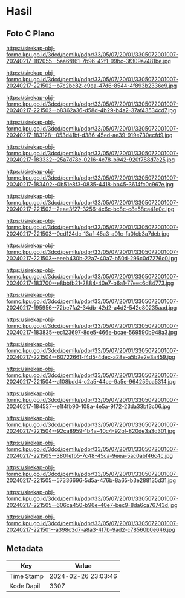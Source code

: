 # Hasil

## Foto C Plano

https://sirekap-obj-formc.kpu.go.id/3dcd/pemilu/pdpr/33/05/07/20/01/3305072001007-20240217-182055--5aa6f861-7b96-42f1-99bc-3f309a7481be.jpg

https://sirekap-obj-formc.kpu.go.id/3dcd/pemilu/pdpr/33/05/07/20/01/3305072001007-20240217-221502--b7c2bc82-c9ea-47d6-8544-4f893b2336e9.jpg

https://sirekap-obj-formc.kpu.go.id/3dcd/pemilu/pdpr/33/05/07/20/01/3305072001007-20240217-221502--b8362a36-d58d-4b29-b4a2-37af43534cd7.jpg

https://sirekap-obj-formc.kpu.go.id/3dcd/pemilu/pdpr/33/05/07/20/01/3305072001007-20240217-183128--053d41bf-d386-45ed-ae39-919e730ecfd9.jpg

https://sirekap-obj-formc.kpu.go.id/3dcd/pemilu/pdpr/33/05/07/20/01/3305072001007-20240217-183332--25a7d78e-0216-4c78-b942-920f788d7e25.jpg

https://sirekap-obj-formc.kpu.go.id/3dcd/pemilu/pdpr/33/05/07/20/01/3305072001007-20240217-183402--0b51e8f3-0835-4418-bb45-3614fc0c967e.jpg

https://sirekap-obj-formc.kpu.go.id/3dcd/pemilu/pdpr/33/05/07/20/01/3305072001007-20240217-221502--2eae3f27-3256-4c6c-bc8c-c8e58ca41e0c.jpg

https://sirekap-obj-formc.kpu.go.id/3dcd/pemilu/pdpr/33/05/07/20/01/3305072001007-20240217-221503--0cd124dc-13af-45a3-a01c-fa0fcb3a7deb.jpg

https://sirekap-obj-formc.kpu.go.id/3dcd/pemilu/pdpr/33/05/07/20/01/3305072001007-20240217-221503--eeeb430b-22a7-40a7-b50d-296c0d7276c0.jpg

https://sirekap-obj-formc.kpu.go.id/3dcd/pemilu/pdpr/33/05/07/20/01/3305072001007-20240217-183700--e8bbfb21-2884-40e7-b6a1-77eec6d84773.jpg

https://sirekap-obj-formc.kpu.go.id/3dcd/pemilu/pdpr/33/05/07/20/01/3305072001007-20240217-195956--72be7fa2-34db-42d2-a4d2-542e80235aad.jpg

https://sirekap-obj-formc.kpu.go.id/3dcd/pemilu/pdpr/33/05/07/20/01/3305072001007-20240217-183835--ec123697-8de5-466e-bcae-569590b948a3.jpg

https://sirekap-obj-formc.kpu.go.id/3dcd/pemilu/pdpr/33/05/07/20/01/3305072001007-20240217-221504--60722661-f4d5-4dec-a28e-a5b2e2e3a459.jpg

https://sirekap-obj-formc.kpu.go.id/3dcd/pemilu/pdpr/33/05/07/20/01/3305072001007-20240217-221504--a108bdd4-c2a5-44ce-9a5e-964259ca5314.jpg

https://sirekap-obj-formc.kpu.go.id/3dcd/pemilu/pdpr/33/05/07/20/01/3305072001007-20240217-184537--e1f4fb90-108a-4e5a-9f72-23da33bf3c06.jpg

https://sirekap-obj-formc.kpu.go.id/3dcd/pemilu/pdpr/33/05/07/20/01/3305072001007-20240217-221504--92ca8959-1b4a-40c4-92bf-820de3a3d301.jpg

https://sirekap-obj-formc.kpu.go.id/3dcd/pemilu/pdpr/33/05/07/20/01/3305072001007-20240217-221505--3801efb5-7c48-45ca-9eea-5ac0abf46c4c.jpg

https://sirekap-obj-formc.kpu.go.id/3dcd/pemilu/pdpr/33/05/07/20/01/3305072001007-20240217-221505--57336696-5d5a-476b-8a65-b3e288135d31.jpg

https://sirekap-obj-formc.kpu.go.id/3dcd/pemilu/pdpr/33/05/07/20/01/3305072001007-20240217-221505--606ca450-b96e-40e7-bec9-8da6ca76743d.jpg

https://sirekap-obj-formc.kpu.go.id/3dcd/pemilu/pdpr/33/05/07/20/01/3305072001007-20240217-221501--a398c3d7-a8a3-4f7b-9ad2-c78560b0e646.jpg


## Metadata

| Key        | Value               |
| ---------- | ------------------- |
| Time Stamp | 2024-02-26 23:03:46 |
| Kode Dapil | 3307                |



